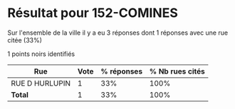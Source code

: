 # Résultat pour 152-COMINES

Sur l'ensemble de la ville il y a eu 3 réponses dont 1 réponses avec une rue citée (33%)

1 points noirs identifiés

| Rue | Vote | % réponses | % Nb rues cités|
|-----|------|------------|----------------|
| RUE D HURLUPIN | 1 | 33% | 100%|
| **Total** | 1 | 33% | 100%|
